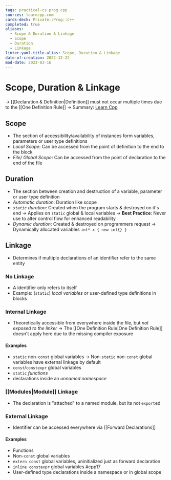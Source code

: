 ```yaml
---
tags: practical-cs prog cpp
sources: learncpp.com
cards-deck: Private::Prog::C++
completed: true
aliases:
  - Scope & Duration & Linkage
  - Scope
  - Duration
  - Linkage
linter-yaml-title-alias: Scope, Duration & Linkage
date-of-creation: 2022-12-22
mod-date: 2023-03-16
---
```


# Scope, Duration & Linkage
→ [[Declaration & Definition|Definition]] must not occur multiple times due to the [[One Definition Rule]]
→ Summary: [Learn Cpp](https://www.learncpp.com/cpp-tutorial/scope-duration-and-linkage-summary/)

## Scope
- The section of accessibility/availability of instances form variables, parameters or user type definitions
- *Local Scope*: Can be accessed from the point of definition to the end to the block
- *File/ Global Scope*: Can be accessed from the point of declaration to the end of the file

## Duration
- The section between creation and destruction of a variable, parameter or user type definition
- *Automatic duration*: Duration like scope
- *`static` duration*: Created when the program starts & destroyed on it's end
	→ Applies on `static` global & local variables
	→ **Best Practice**: Never use to alter control flow for enhanced readability
- *Dynamic duration*: Created & destroyed on programmers request
	→ Dynamically allocated variables `int* x { new int{} }`

## Linkage
- Determines if multiple declarations of an identifier refer to the same entity

### No Linkage
- A identifier only refers to itself
- Example: (`static`) *local variables* or user-defined type definitions in blocks

### Internal Linkage
- Theoretically accessible from everywhere inside the file, but *not exposed to the linker*
	→ The [[One Definition Rule|One Definition Rule]] doesn't apply here due to the missing compiler exposure

#### Examples
- `static` non-`const` global variables
	→ Non-`static` non-`const` global variables have external linkage by default
- `const`/`constexpr` global variables
- `static` *functions*
- declarations inside an *unnamed namespace*

### [[Modules|Module]] Linkage
- The declaration is "attached" to a named module, but its not `export`ed

### External Linkage
- Identifier can be accessed everywhere via [[Forward Declarations]]

#### Examples
- Functions
- Non-`const` global variables
- `extern const` global variables, uninitialized just as forward declaration
- `inline constexpr` global variables #cpp17
- User-defined type declarations inside a namespace or in global scope
